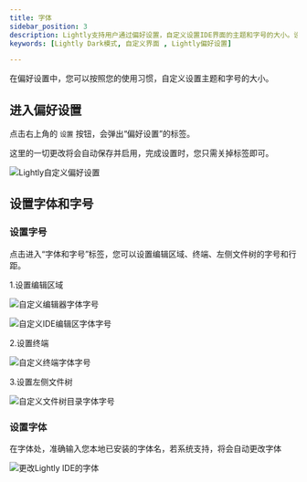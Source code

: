 ```yaml
---
title: 字体
sidebar_position: 3
description: Lightly支持用户通过偏好设置，自定义设置IDE界面的主题和字号的大小。设置编辑区域、终端、左侧文件树的字号、字体和行距。
keywords: [Lightly Dark模式, 自定义界面 , Lightly偏好设置]

---
```


<head>
  <title>偏好设置 - Lightly官方文档</title>
</head>



在偏好设置中，您可以按照您的使用习惯，自定义设置主题和字号的大小。

## 进入偏好设置

点击右上角的 <code>设置</code> 按钮，会弹出“偏好设置”的标签。

这里的一切更改将会自动保存并启用，完成设置时，您只需关掉标签即可。

![Lightly自定义偏好设置](https://static01.teamcode.com/docs/202205172309523.png)


## 设置字体和字号

### 设置字号

点击进入“字体和字号”标签，您可以设置编辑区域、终端、左侧文件树的字号和行距。

1.设置编辑区域

![自定义编辑器字体字号](https://static01.teamcode.com/docs/202205172311444.png)

![自定义IDE编辑区字体字号](https://static01.teamcode.com/docs/202205172312009.png)

2.设置终端

![自定义终端字体字号](https://static01.teamcode.com/docs/202205172317223.png)

3.设置左侧文件树

![自定义文件树目录字体字号](https://static01.teamcode.com/docs/202205172317642.png)

### 设置字体

在字体处，准确输入您本地已安装的字体名，若系统支持，将会自动更改字体

![更改Lightly IDE的字体](https://static01.teamcode.com/docs/202205172319771.png)



